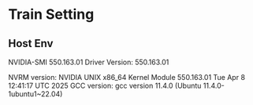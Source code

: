 # Train Setting

## Host Env
NVIDIA-SMI 550.163.01             Driver Version: 550.163.01

NVRM version: NVIDIA UNIX x86_64 Kernel Module  550.163.01  Tue Apr  8 12:41:17 UTC 2025
GCC version:  gcc version 11.4.0 (Ubuntu 11.4.0-1ubuntu1~22.04)
